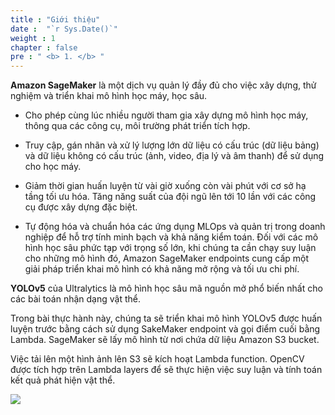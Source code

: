 ```yaml
---
title : "Giới thiệu"
date :  "`r Sys.Date()`" 
weight : 1 
chapter : false
pre : " <b> 1. </b> "
---
```



**Amazon SageMaker** là một dịch vụ quản lý đầy đủ cho việc xây dựng, thử nghiệm và triển khai mô hình học máy, học sâu.

- Cho phép cùng lúc nhiều người tham gia xây dựng mô hình học máy, thông qua các công cụ, môi trường phát triển tích hợp.

- Truy cập, gán nhãn và xử lý lượng lớn dữ liệu có cấu trúc (dữ liệu bảng) và dữ liệu không có cấu trúc (ảnh, video, địa lý và âm thanh) để sử dụng cho học máy.

- Giảm thời gian huấn luyện từ vài giờ xuống còn vài phút với cơ sở hạ tầng tối ưu hóa. Tăng năng suất của đội ngũ lên tới 10 lần với các công cụ được xây dựng đặc biệt.

- Tự động hóa và chuẩn hóa các ứng dụng MLOps và quản trị trong doanh nghiệp để hỗ trợ tính minh bạch và khả năng kiểm toán.
Đối với các mô hình học sâu phức tạp với trọng số lớn, khi chúng ta cần chạy suy luận cho những mô hình đó, Amazon SageMaker endpoints cung cấp một giải pháp triển khai mô hình có khả năng mở rộng và tối ưu chi phí.

**YOLOv5** của Ultralytics là mô hình học sâu mã nguồn mở phổ biến nhất cho các bài toán nhận dạng vật thể.

Trong bài thực hành này, chúng ta sẽ triển khai mô hình YOLOv5 được huấn luyện trước bằng cách sử dụng SakeMaker endpoint và gọi điểm cuối bằng Lambda. SageMaker sẽ lấy mô hình từ nơi chứa dữ liệu Amazon S3 bucket.

Việc tải lên một hình ảnh lên S3 sẽ kích hoạt Lambda function. OpenCV được tích hợp trên Lambda layers để sẽ thực hiện việc suy luận và tính toán kết quả phát hiện vật thể.

![](images/workshop-cicd.png)
